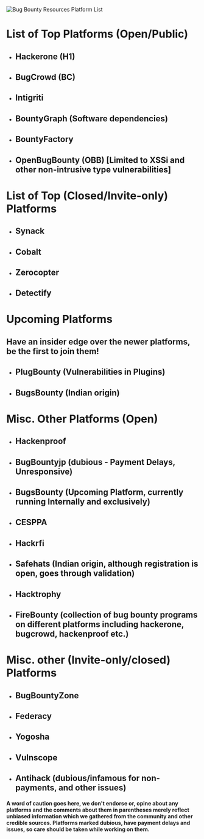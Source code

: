 ![Bug Bounty Resources Platform List](https://raw.githubusercontent.com/BugBountyResources/Resources/master/BBR%20alpha%20logo.png)

# List of Top Platforms (Open/Public)

 - ## Hackerone (H1)
 - ## BugCrowd (BC)
 - ## Intigriti 
 - ## BountyGraph (Software dependencies)
 - ## BountyFactory

 - ## OpenBugBounty (OBB) [Limited to XSSi and other non-intrusive type vulnerabilities]
 
# List of Top (Closed/Invite-only) Platforms

 - ## Synack
 - ## Cobalt
 - ## Zerocopter
 - ## Detectify

# Upcoming Platforms
## Have an insider edge over the newer platforms, be the first to join them!
 - ## PlugBounty (Vulnerabilities in Plugins)
 - ## BugsBounty (Indian origin)
 
# Misc. Other Platforms (Open)
 

 - ## Hackenproof
 - ## BugBountyjp (dubious - Payment Delays, Unresponsive)
 - ## BugsBounty (Upcoming Platform, currently running Internally and exclusively)
 - ## CESPPA
 - ## Hackrfi
 - ## Safehats (Indian origin, although registration is open, goes through validation)
 - ## Hacktrophy
 - ## FireBounty (collection of bug bounty programs on different platforms including hackerone, bugcrowd, hackenproof etc.)
 
# Misc. other (Invite-only/closed) Platforms

 - ## BugBountyZone
 - ## Federacy
 - ## Yogosha
 
 - ## Vulnscope
 - ## Antihack (dubious/infamous for non-payments, and other issues)
 
 #### A word of caution goes here, we don't endorse or, opine about any platforms and the comments about them in parentheses merely reflect unbiased information which we gathered from the community and other credible sources. Platforms marked dubious, have payment delays and issues, so care should be taken while working on them.
  
  





